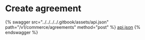# Create agreement

{% swagger src="../../../../.gitbook/assets/api.json" path="/v1/commerce/agreements" method="post" %}
[api.json](../../../../.gitbook/assets/api.json)
{% endswagger %}
